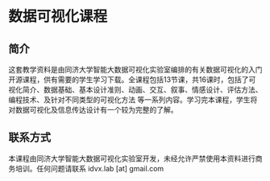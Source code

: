 # 数据可视化课程

## 简介

这套教学资料是由同济大学智能大数据可视化实验室编排的有关数据可视化的入门开源课程，供有需要的学生学习下载。全课程包括13节课，共16课时，包括了可视化简介、数据基础、基本设计准则、动画、交互、叙事、情感设计、评估方法、编程技术、及针对不同类型的可视化方法 等一系列内容。学习完本课程，学生将对数据可视化及信息传达设计有一个较为完整的了解。

## 联系方式
本课程由同济大学智能大数据可视化实验室开发，未经允许严禁使用本资料进行商务培训。任何问题请联系 idvx.lab [at] gmail.com
